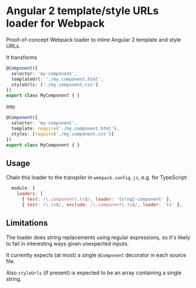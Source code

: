 # Angular 2 template/style URLs loader for Webpack

Proof-of-concept Webpack loader to inline Angular 2 template and style URLs.

It transforms

``` typescript
@Component({
  selector: 'my-component',
  templateUrl: './my.component.html',
  styleUrls: ['./my.component.css']
})
export class MyComponent { }
```

into

``` typescript
@Component({
  selector: 'my-component',
  template: require('./my.component.html'),
  styles: [require('./my.component.css')]
})
export class MyComponent { }
```

## Usage

Chain this loader to the transpiler in `webpack.config.js`, e.g. for TypeScript:

``` javascript
  module: {
    loaders: [
      { test: /\.component\.ts$/, loader: 'ts!ng2-component' },
      { test: /\.ts$/, exclude: /\.component\.ts$/, loader: 'ts' },
```

## Limitations

The loader does string replacements using regular expressions, so it's likely
to fail in interesting ways given unexpected inputs.

It currently expects (at most) a single `@Component` decorator in each source file.

Also `styleUrls` (if present) is expected to be an array containing a single string.
